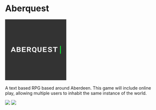 # Aberquest

<img src="https://raw.githubusercontent.com/ianisted/aberquest/development/assets/logo.png" height="200">

A text based RPG based around Aberdeen. This game will include online play, allowing multiple users to inhabit the same instance of the world.

<img src="https://img.shields.io/badge/status-needs_love-red.svg">
<img src="https://img.shields.io/badge/btk-enabled-green.svg">
